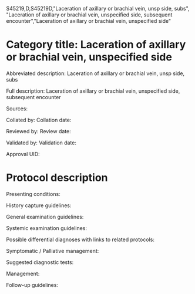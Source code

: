 S45219,D,S45219D,"Laceration of axillary or brachial vein, unsp side, subs", "Laceration of axillary or brachial vein, unspecified side, subsequent encounter","Laceration of axillary or brachial vein, unspecified side"
# Category title: Laceration of axillary or brachial vein, unspecified side

Abbreviated description: Laceration of axillary or brachial vein, unsp side, subs

Full description: Laceration of axillary or brachial vein, unspecified side, subsequent encounter

Sources:

Collated by:
Collation date:

Reviewed by:
Review date:

Validated by:
Validation date:

Approval UID:

# Protocol description

Presenting conditions:

History capture guidelines:

General examination guidelines:

Systemic examination guidelines:

Possible differential diagnoses with links to related protocols:

Symptomatic / Palliative management:

Suggested diagnostic tests:

Management:

Follow-up guidelines:
